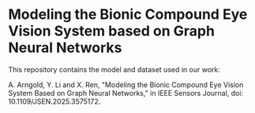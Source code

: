 # Modeling the Bionic Compound Eye Vision System based on Graph Neural Networks

This repository contains the model and dataset used in our work:

A. Arngold, Y. Li and X. Ren, "Modeling the Bionic Compound Eye Vision System Based on Graph Neural Networks," in IEEE Sensors Journal, doi: 10.1109/JSEN.2025.3575172.
